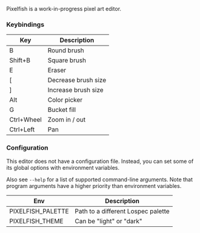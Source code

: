 Pixelfish is a work-in-progress pixel art editor.

### Keybindings

| Key        | Description         |
|------------|---------------------|
| B          | Round brush         |
| Shift+B    | Square brush        |
| E          | Eraser              |
| [          | Decrease brush size |
| ]          | Increase brush size |
| Alt        | Color picker        |
| G          | Bucket fill         |
| Ctrl+Wheel | Zoom in / out       |
| Ctrl+Left  | Pan                 |

### Configuration

This editor does not have a configuration file. Instead, you can set some of its global options with environment variables.

Also see `--help` for a list of supported command-line arguments. Note that program arguments have a higher priority than environment variables.

| Env               | Description                        |
|-------------------|------------------------------------|
| PIXELFISH_PALETTE | Path to a different Lospec palette |
| PIXELFISH_THEME   | Can be "light" or "dark"           |

